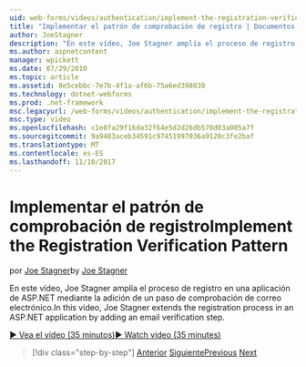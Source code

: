 ```yaml
---
uid: web-forms/videos/authentication/implement-the-registration-verification-pattern
title: "Implementar el patrón de comprobación de registro | Documentos de Microsoft"
author: JoeStagner
description: "En este vídeo, Joe Stagner amplía el proceso de registro en una aplicación de ASP.NET mediante la adición de un paso de comprobación de correo electrónico."
ms.author: aspnetcontent
manager: wpickett
ms.date: 07/29/2010
ms.topic: article
ms.assetid: 8e5cebbc-7e7b-4f1a-af6b-75a6ed398030
ms.technology: dotnet-webforms
ms.prod: .net-framework
msc.legacyurl: /web-forms/videos/authentication/implement-the-registration-verification-pattern
msc.type: video
ms.openlocfilehash: c1e8fa29f16da32f64e5d2d26db578d03a005a7f
ms.sourcegitcommit: 9a9483aceb34591c97451997036a9120c3fe2baf
ms.translationtype: MT
ms.contentlocale: es-ES
ms.lasthandoff: 11/10/2017
---
```

<a name="implement-the-registration-verification-pattern"></a><span data-ttu-id="0b8af-103">Implementar el patrón de comprobación de registro</span><span class="sxs-lookup"><span data-stu-id="0b8af-103">Implement the Registration Verification Pattern</span></span>
====================
<span data-ttu-id="0b8af-104">por [Joe Stagner](https://github.com/JoeStagner)</span><span class="sxs-lookup"><span data-stu-id="0b8af-104">by [Joe Stagner](https://github.com/JoeStagner)</span></span>

<span data-ttu-id="0b8af-105">En este vídeo, Joe Stagner amplía el proceso de registro en una aplicación de ASP.NET mediante la adición de un paso de comprobación de correo electrónico.</span><span class="sxs-lookup"><span data-stu-id="0b8af-105">In this video, Joe Stagner extends the registration process in an ASP.NET application by adding an email verification step.</span></span>

[<span data-ttu-id="0b8af-106">&#9654; Vea el vídeo (35 minutos)</span><span class="sxs-lookup"><span data-stu-id="0b8af-106">&#9654; Watch video (35 minutes)</span></span>](https://channel9.msdn.com/Blogs/ASP-NET-Site-Videos/implement-the-registration-verification-pattern)

>[!div class="step-by-step"]
<span data-ttu-id="0b8af-107">[Anterior](logging-users-into-your-membership-system.md)
[Siguiente](simple-web-service-authentication.md)</span><span class="sxs-lookup"><span data-stu-id="0b8af-107">[Previous](logging-users-into-your-membership-system.md)
[Next](simple-web-service-authentication.md)</span></span>
